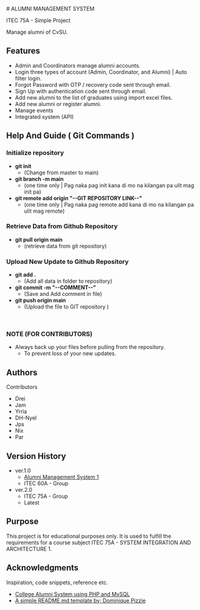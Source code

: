 <p align="center">
<!--   <img src="YOUR_LOGO_IMAGE_URL" alt="Logo" width="200"/> -->
</p>
# ALUMNI MANAGEMENT SYSTEM 

ITEC 75A - Simple Project

Manage alumni of CvSU.

## Features

* Admin and Coordinators manage alumni accounts.
* Login three types of account (Admin, Coordinator, and Alumni) | Auto filter login.
* Forgot Password with OTP / recovery code sent through email.
* Sign Up with authentication code sent through email.
* Add new alumni to the list of graduates using import excel files.
* Add new alumni or register alumni.
* Manage events
* Integrated system (API)

## Help And Guide ( Git Commands )

### Initialize repository

* **git init**
    * (Change from master to main)
* **git branch -m main**
    * (one time only | Pag naka pag init kana di mo na kilangan pa ulit mag init pa)
* **git remote add origin "--GIT REPOSITORY LINK--"**
    * (one time only | Pag naka pag remote add kana di mo na kilangan pa ulit mag remote)
 
### Retrieve Data from Github Repository

* **git pull origin main**
    * (retrieve data from git repository)
      
### Upload New Update to Github Repository

* **git add .**
    * (Add all data in folder to repository)
* **git commit -m "--COMMENT--"**
    * (Save and Add comment in file)
* **git push origin main**
    * (Upload the file to GIT repository )
<br/>

### NOTE (FOR CONTRIBUTORS)
* Always back up your files before pulling from the repository.
    * To prevent loss of your new updates.

## Authors

Contributors
* Drei
* Jam
* Yrria
* DH-Nyel
* Jps
* Nix
* Par

## Version History

* ver.1.0
    * [Alumni Management System 1](https://github.com/L-iVANS/Alumni-Management-System)
    * ITEC 60A - Group
* ver.2.0
    * ITEC 75A - Group
    * Latest

## Purpose

This project is for educational purposes only. It is used to fulfill the requirements for a course subject ITEC 75A - SYSTEM INTEGRATION AND ARCHITECTURE 1.

## Acknowledgments

Inspiration, code snippets, reference etc.
* [College Alumni System using PHP and MySQL](https://github.com/matiassingers/awesome-readme)
* [A simple README.md template by: Dominique Pizzie](https://gist.github.com/DomPizzie/7a5ff55ffa9081f2de27c315f5018afc)
